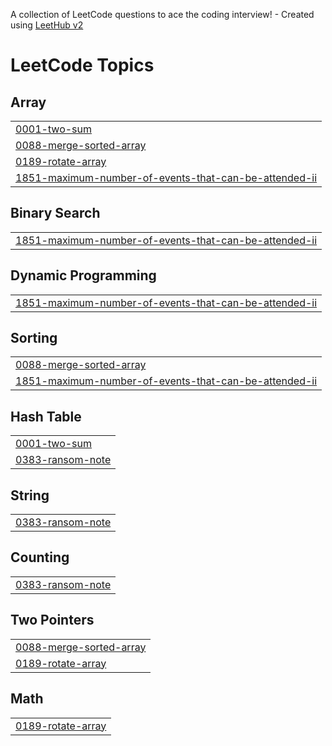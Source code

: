 A collection of LeetCode questions to ace the coding interview! - Created using [LeetHub v2](https://github.com/arunbhardwaj/LeetHub-2.0)
<!---LeetCode Topics Start-->
# LeetCode Topics
## Array
|  |
| ------- |
| [0001-two-sum](https://github.com/sidz111/Leetcode-Solutions/tree/master/0001-two-sum) |
| [0088-merge-sorted-array](https://github.com/sidz111/Leetcode-Solutions/tree/master/0088-merge-sorted-array) |
| [0189-rotate-array](https://github.com/sidz111/Leetcode-Solutions/tree/master/0189-rotate-array) |
| [1851-maximum-number-of-events-that-can-be-attended-ii](https://github.com/sidz111/Leetcode-Solutions/tree/master/1851-maximum-number-of-events-that-can-be-attended-ii) |
## Binary Search
|  |
| ------- |
| [1851-maximum-number-of-events-that-can-be-attended-ii](https://github.com/sidz111/Leetcode-Solutions/tree/master/1851-maximum-number-of-events-that-can-be-attended-ii) |
## Dynamic Programming
|  |
| ------- |
| [1851-maximum-number-of-events-that-can-be-attended-ii](https://github.com/sidz111/Leetcode-Solutions/tree/master/1851-maximum-number-of-events-that-can-be-attended-ii) |
## Sorting
|  |
| ------- |
| [0088-merge-sorted-array](https://github.com/sidz111/Leetcode-Solutions/tree/master/0088-merge-sorted-array) |
| [1851-maximum-number-of-events-that-can-be-attended-ii](https://github.com/sidz111/Leetcode-Solutions/tree/master/1851-maximum-number-of-events-that-can-be-attended-ii) |
## Hash Table
|  |
| ------- |
| [0001-two-sum](https://github.com/sidz111/Leetcode-Solutions/tree/master/0001-two-sum) |
| [0383-ransom-note](https://github.com/sidz111/Leetcode-Solutions/tree/master/0383-ransom-note) |
## String
|  |
| ------- |
| [0383-ransom-note](https://github.com/sidz111/Leetcode-Solutions/tree/master/0383-ransom-note) |
## Counting
|  |
| ------- |
| [0383-ransom-note](https://github.com/sidz111/Leetcode-Solutions/tree/master/0383-ransom-note) |
## Two Pointers
|  |
| ------- |
| [0088-merge-sorted-array](https://github.com/sidz111/Leetcode-Solutions/tree/master/0088-merge-sorted-array) |
| [0189-rotate-array](https://github.com/sidz111/Leetcode-Solutions/tree/master/0189-rotate-array) |
## Math
|  |
| ------- |
| [0189-rotate-array](https://github.com/sidz111/Leetcode-Solutions/tree/master/0189-rotate-array) |
<!---LeetCode Topics End-->